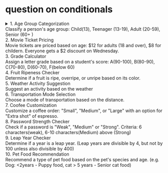 # question on conditionals

<details>
<summary>1. Age Group Categorization
<summary> Classify a person's age group: Child(13), Teenager (13-19), Adult (20-59), Senior (60+ )
<summary>2. Movie Ticket Pricing
<summary> Movie tickets are priced based on age: $12 for adults (18 and over), $8 for childern. Everyone gets a $2 discount on Wednesday.
<summary>3. Grade Calculator
<summary> Assign a letter grade based on a student's score: A(90-100), B(80-90), C(70-80), D(60-70), F(below 60)
<summary>4. Fruit Ripeness Checker
<summary> Determine if a fruit is ripe, overripe, or unripe based on its color.
<summary>5. Weather Activity Suggestion
<summary> Suggest an activity based on the weather 
<summary>6. Transportation Mode Selection
<summary> Choose a mode of transportation based on the distance. 
<summary>7. Coofee Customization
<summary>  Customize a coffee order: "Small", "Medium", or "Large" with an option for "Extra shot" of espresso.
<summary>8. Password Strength Checker
<summary>  Check if a password is "Weak", "Medium" or "Strong". Criteria: 6 characters(weak), 6-10 characters(Medium) above (Strong)
<summary>9. Leap Year Checker
<summary>  Determine if a year is a leap year. (Leap years are divisible by 4, but not by 100 unless also divisible by 400)
<summary>10. Pet Food Recommendation
<summary> Recommend a type of pet food based on the pet's species and age. (e.g. Dog: <2years - Puppy food, cat > 5 years - Senior cat food)

